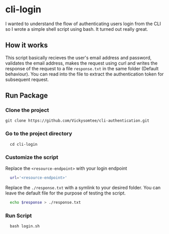 # cli-login

I wanted to understand the flow of authenticating users login from the CLI so I wrote a simple shell script using bash. It turned out really great.

## How it works

This script basically recieves the user's email address and password, validates the email address, makes the request using curl and writes the response of the request to a file `response.txt` in the same folder (Default behaviour). You can read into the file to extract the authentication token for subsequent request.

## Run Package

### Clone the project

```
git clone https://github.com/Vickysomtee/cli-authentication.git
```

### Go to the project directory

```
  cd cli-login
```

### Customize the script

Replace the `<resource-endpoint>` with your login endpoint
```sh
  url='<resource-endpoint>'
```

Replace the `./response.txt` with a symlink to your desired folder. You can leave the default file for the purpose of testing the script.
```sh
  echo $response > ./response.txt
```

### Run Script

```
  bash login.sh
```

